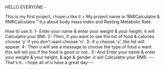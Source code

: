 HELLO EVERYONE *-*

This is my first project, i hope u like it *>*
My project name is 'BMICalculatre & RMRCalculatre " it,s about body mass index and Resting Metabolic Rate.

How to use it:
1- Enter your name & enter your weight & your height, it will Calculatre your BMI.
2- Then, if you want to see the list of food & calories choose 'y' if you don't want choose 'n'.
3- if u choose 'y', the list will appear.
4- Then u will see a message to choose the type of food u want. this will tell you if the food is good or not..
5- And Enter your name & enter your weight & your height, & age & gender. it will Calculatre your RMR.
            ---That's it.. i hope all of u have a great day---